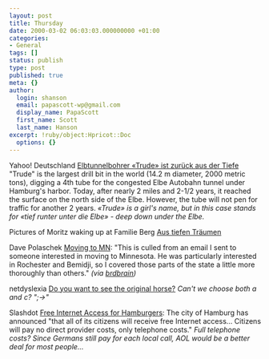 ```yaml
---
layout: post
title: Thursday
date: 2000-03-02 06:03:03.000000000 +01:00
categories:
- General
tags: []
status: publish
type: post
published: true
meta: {}
author:
  login: shanson
  email: papascott-wp@gmail.com
  display_name: PapaScott
  first_name: Scott
  last_name: Hanson
excerpt: !ruby/object:Hpricot::Doc
  options: {}
---
```

<p>Yahoo! Deutschland <a href="http://de.news.yahoo.com/000302/9/m23f.html">Elbtunnelbohrer «Trude» ist zurück aus der Tiefe</a> "Trude" is the largest drill bit in the world (14.2 m diameter, 2000 metric tons), digging a 4th tube for the congested Elbe Autobahn tunnel under Hamburg's harbor. Today, after nearly 2 miles and 2-1/2 years, it reached the surface on the north side of the Elbe. However, the tube will not pen for traffic for another 2 years. <i>«Trude» is a girl's name, but in this case stands for «tief runter unter die Elbe»  -  deep down under the Elbe.</i></p>
<p>Pictures of Moritz waking up at Familie Berg <a href="http://familieberg.editthispage.com/2000/03/02">Aus tiefen Träumen</a></p>
<p>Dave Polaschek <a href="http://www.polaschek-computing.com/misc/movingmn.html">Moving to MN</a>: "This is culled from an email I sent to someone interested in moving to Minnesota. He was particularly interested in Rochester and Bemidji, so I covered those parts of the state a little more thoroughly than others." <i>(via <a href="http://brdbrain.editthispage.com">brdbrain</a>)</i></p>
<p>netdyslexia <a href="http://netdyslexia.editthispage.com/surveys/run/arf@sexyjazz.de/doYouWantToSeeTheOriginalHorse">Do you want to see the original horse?</a> <i>Can't we choose both a and c? ";->"</i></p>
<p>Slashdot  <a href="http://slashdot.org/article.pl?sid=00/03/01/092251&mode=thread"> Free Internet Access for Hamburgers</a>:  The city of Hamburg has announced "that all of its citizens will receive free Internet access... Citizens will pay no direct provider costs, only telephone costs." <i>Full telephone costs? Since Germans still pay for each local call, AOL would be a better deal for most people...</i></p>
